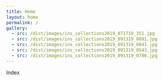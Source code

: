 ```yaml
---
title: Home
layout: home
permalink: /
gallery:
  - src: /dist/images/ins_collections2019_071719_351.jpg
  - src: /dist/images/ins_collections2019_091319_0691.jpg
  - src: /dist/images/ins_collections2019_091319_0041.jpg
  - src: /dist/images/ins_collections2019_091319_0543.jpg
  - src: /dist/images/ins_collections2019_091319_0786.jpg
---
```


Index
